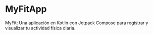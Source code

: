 # MyFitApp
MyFit: Una aplicación en Kotlin con Jetpack Compose para registrar y visualizar tu actividad física diaria.
